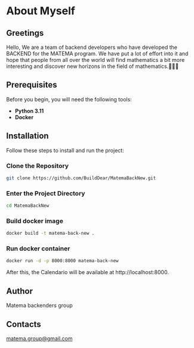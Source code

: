 # About Myself

## Greetings

Hello,
We are a team of backend developers who have developed the BACKEND for the MATEMA program. 
We have put a lot of effort into it and hope that 
people from all over the world will find mathematics a bit more interesting and discover 
new horizons in the field of mathematics.🥰🥰🥰

## Prerequisites

Before you begin, you will need the following tools:

- **Python 3.11**
- **Docker**

## Installation

Follow these steps to install and run the project:

### Clone the Repository

```bash
git clone https://github.com/BuildDear/MatemaBackNew.git
```

### Enter the Project Directory
```bash
cd MatemaBackNew
```

### Build docker image
```bash
docker build -t matema-back-new .
```

### Run docker container
```bash
docker run -d -p 8000:8000 matema-back-new
```
After this, the Calendario will be available at http://localhost:8000.

## Author
Matema backenders group

## Contacts
matema.group@gmail.com



